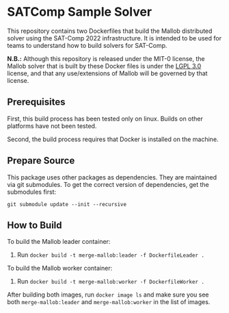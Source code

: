 # SATComp Sample Solver

This repository contains two Dockerfiles that build the Mallob distributed solver using the SAT-Comp 2022 infrastructure.  It is intended to be used for teams to understand how to build solvers for SAT-Comp.

**N.B.:** Although this repository is released under the MIT-0 license, the Mallob solver that is built by these Docker files is under the [LGPL 3.0](https://opensource.org/licenses/lgpl-3.0.html) license, and that any use/extensions of Mallob will be governed by that license.

## Prerequisites

First, this build process has been tested only on linux.  Builds on other platforms have not been tested.
 
Second, the build process requires that Docker is installed on the machine.

## Prepare Source

This package uses other packages as dependencies. They are maintained via git submodules. To get the correct version of dependencies, get the submodules first:

```
git submodule update --init --recursive
```

## How to Build

To build the Mallob leader container: 

1. Run `docker build -t merge-mallob:leader -f DockerfileLeader .`

To build the Mallob worker container:

1. Run `docker build -t merge-mallob:worker -f DockerfileWorker .`

After building both images, run `docker image ls` and make sure you see both `merge-mallob:leader` and `merge-mallob:worker` in the list of images.
